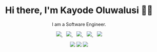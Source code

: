 <h1 align='center'>Hi there, I'm Kayode Oluwalusi  👋🏾</h1>

<p align='center'>I am a Software Engineer.</p>

<p align='center'>
<a href="https://wa.me/2348056496730?text=Hello Kayode" target="_blank">
  <img src="https://img.shields.io/badge/WHATSAPP-%2325D366.svg?&style=for-the-badge&logo=whatsapp&logoColor=white" />
</a>&nbsp;&nbsp;
<a href="https://twitter.com/kayode_olusi" target="_blank">
  <img src="https://img.shields.io/badge/twitter-%231DA1F2.svg?&style=for-the-badge&logo=twitter&logoColor=white" />
</a>&nbsp;&nbsp;
<a href="https://www.linkedin.com/in/kayode-oluwalusi-59a5691a9/" target="_blank">
  <img src="https://img.shields.io/badge/linkedin-%230077B5.svg?&style=for-the-badge&logo=linkedin&logoColor=white" />
</a>&nbsp;&nbsp;
<a href="mailto:kayodeolusi@gmail.com" target="_blank">
  <img src="https://img.shields.io/badge/email me-%23D14836.svg?&style=for-the-badge&logo=gmail&logoColor=white" />
</a>&nbsp;&nbsp;
  <img src="https://gpvc.arturio.dev/KayodeOlusi" />
  
  <p align = "center">
  <img src = "https://github-readme-stats.vercel.app/api?username=KayodeOlusi&show_icons=true&theme=tokyonight&line_height=27">
  <img src = "https://github-readme-stats.vercel.app/api/top-langs/?username=KayodeOlusi&hide=css,html,scss,go&theme=tokyonight">
  <img src = "https://github-readme-streak-stats.herokuapp.com/?user=KayodeOlusi">
</p>
</p>
